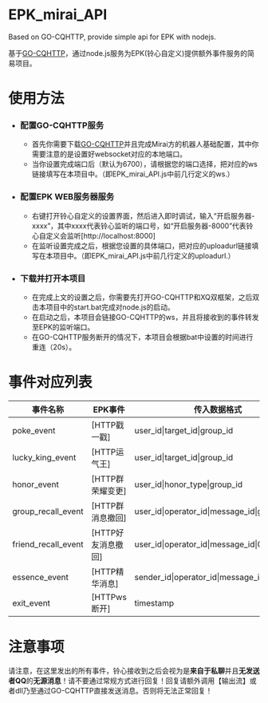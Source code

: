 # EPK_mirai_API
 Based on GO-CQHTTP, provide simple api for EPK with nodejs.
 
 基于[GO-CQHTTP](https://github.com/Mrs4s/go-cqhttp)，通过node.js服务为EPK(铃心自定义)提供额外事件服务的简易项目。

# 使用方法

+ ### 配置GO-CQHTTP服务
  * 首先你需要下载[GO-CQHTTP](https://github.com/Mrs4s/go-cqhttp)并且完成Mirai方的机器人基础配置，其中你需要注意的是设置好websocket对应的本地端口。
  * 当你设置完成端口后（默认为6700），请根据您的端口选择，把对应的ws链接填写在本项目中。（即EPK_mirai_API.js中前几行定义的ws.）
+ ### 配置EPK WEB服务器服务
  * 右键打开铃心自定义的设置界面，然后进入即时调试，输入“开启服务器-xxxx”，其中xxxx代表铃心监听的端口号，如“开启服务器-8000”代表铃心自定义会监听[http://localhost:8000]
  * 在监听设置完成之后，根据您设置的具体端口，把对应的uploadurl链接填写在本项目中。（即EPK_mirai_API.js中前几行定义的uploadurl.）
+ ### 下载并打开本项目
  * 在完成上文的设置之后，你需要先打开GO-CQHTTP和XQ双框架，之后双击本项目中的start.bat完成对node.js的启动。
  * 在启动之后，本项目会链接GO-CQHTTP的ws，并且将接收到的事件转发至EPK的监听端口。
  * 在GO-CQHTTP服务断开的情况下，本项目会根据bat中设置的时间进行重连（20s）。
# 事件对应列表
 |事件名称|EPK事件|传入数据格式|
 |---|---|---|
 |poke_event|[HTTP戳一戳]|user_id\|target_id\|group_id|
 |lucky_king_event|[HTTP运气王]|user_id\|target_id\|group_id|
 |honor_event|[HTTP群荣耀变更]|user_id\|honor_type\|group_id|
 |group_recall_event|[HTTP群消息撤回]|user_id\|operator_id\|message_id\|group_id|
 |friend_recall_event|[HTTP好友消息撤回]|user_id\|operator_id\|message_id\|0|
 |essence_event|[HTTP精华消息]|sender_id\|operator_id\|message_id\|sub_type|
 |exit_event|[HTTPws断开]|timestamp|

 # 注意事项
 请注意，在这里发出的所有事件，铃心接收到之后会视为是**来自于私聊**并且**无发送者QQ**的**无源消息**！请不要通过常规方式进行回复！回复请额外调用【输出流】或者dll乃至通过GO-CQHTTP直接发送消息。否则将无法正常回复！